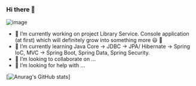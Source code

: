 ### Hi there 👋
![image](https://www.codewars.com/users/Vitaliy%20Replyuk/badges/micro)
- 🔭 I’m currently working on project Library Service. Console application (at first) which will definitely grow into something more :smiley: :rocket:
- 🌱 I’m currently learning Java Core -> JDBC -> JPA/ Hibernate -> Spring IoC, MVC -> Spring Boot, Spring Data, Spring Security.
- 👯 I’m looking to collaborate on ...
- 🤔 I’m looking for help with ...

[![Anurag's GitHub stats](https://github-readme-stats.vercel.app/api?username=vr242kj&show_icons=true&theme=gruvbox)]
